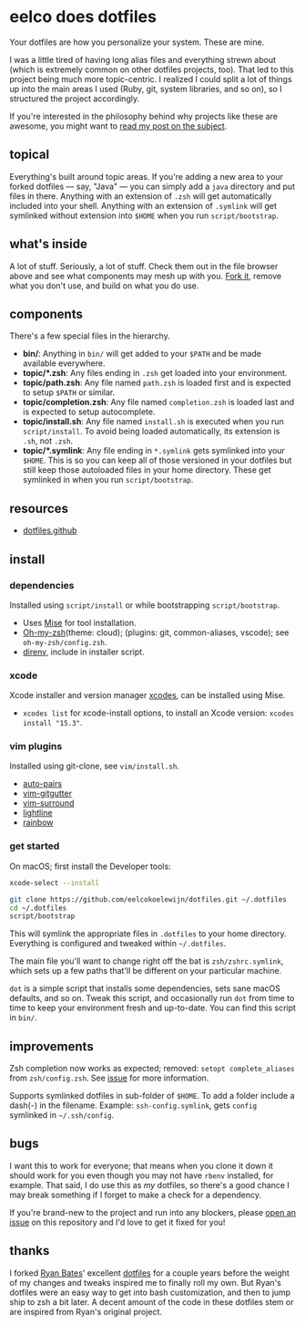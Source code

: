 # eelco does dotfiles

Your dotfiles are how you personalize your system. These are mine.

I was a little tired of having long alias files and everything strewn about
(which is extremely common on other dotfiles projects, too). That led to this
project being much more topic-centric. I realized I could split a lot of things
up into the main areas I used (Ruby, git, system libraries, and so on), so I
structured the project accordingly.

If you're interested in the philosophy behind why projects like these are
awesome, you might want to
[read my post on the subject](http://zachholman.com/2010/08/dotfiles-are-meant-to-be-forked/).

## topical

Everything's built around topic areas. If you're adding a new area to your
forked dotfiles — say, "Java" — you can simply add a `java` directory and put
files in there. Anything with an extension of `.zsh` will get automatically
included into your shell. Anything with an extension of `.symlink` will get
symlinked without extension into `$HOME` when you run `script/bootstrap`.

## what's inside

A lot of stuff. Seriously, a lot of stuff. Check them out in the file browser
above and see what components may mesh up with you.
[Fork it](https://github.com/holman/dotfiles/fork), remove what you don't use,
and build on what you do use.

## components

There's a few special files in the hierarchy.

- **bin/**: Anything in `bin/` will get added to your `$PATH` and be made
  available everywhere.
- **topic/\*.zsh**: Any files ending in `.zsh` get loaded into your environment.
- **topic/path.zsh**: Any file named `path.zsh` is loaded first and is expected
  to setup `$PATH` or similar.
- **topic/completion.zsh**: Any file named `completion.zsh` is loaded last and
  is expected to setup autocomplete.
- **topic/install.sh**: Any file named `install.sh` is executed when you run
  `script/install`. To avoid being loaded automatically, its extension is `.sh`,
  not `.zsh`.
- **topic/\*.symlink**: Any file ending in `*.symlink` gets symlinked into your
  `$HOME`. This is so you can keep all of those versioned in your dotfiles but
  still keep those autoloaded files in your home directory. These get symlinked
  in when you run `script/bootstrap`.

## resources

- [dotfiles.github](https://dotfiles.github.io)

## install

### dependencies

Installed using `script/install` or while bootstrapping `script/bootstrap`.

- Uses [Mise](https://mise.jdx.dev/) for tool installation.
- [Oh-my-zsh](https://github.com/ohmyzsh/ohmyzsh)(theme: cloud); (plugins: git,
  common-aliases, vscode); see `oh-my-zsh/config.zsh`.
- [direnv](https://direnv.net), include in installer script.

### xcode

Xcode installer and version manager
[xcodes](https://github.com/XcodesOrg/xcodes), can be installed using Mise.

- `xcodes list` for xcode-install options, to install an Xcode version:
  `xcodes install "15.3"`.

### vim plugins

Installed using git-clone, see `vim/install.sh`.

- [auto-pairs](https://github.com/jiangmiao/auto-pairs)
- [vim-gitgutter](https://github.com/airblade/vim-gitgutter)
- [vim-surround](https://github.com/tpope/vim-surround)
- [lightline](https://github.com/itchyny/lightline.vim)
- [rainbow](https://github.com/luochen1990/rainbow)

### get started

On macOS; first install the Developer tools:

```sh
xcode-select --install
```

```sh
git clone https://github.com/eelcokoelewijn/dotfiles.git ~/.dotfiles
cd ~/.dotfiles
script/bootstrap
```

This will symlink the appropriate files in `.dotfiles` to your home directory.
Everything is configured and tweaked within `~/.dotfiles`.

The main file you'll want to change right off the bat is `zsh/zshrc.symlink`,
which sets up a few paths that'll be different on your particular machine.

`dot` is a simple script that installs some dependencies, sets sane macOS
defaults, and so on. Tweak this script, and occasionally run `dot` from time to
time to keep your environment fresh and up-to-date. You can find this script in
`bin/`.

## improvements

Zsh completion now works as expected; removed: `setopt complete_aliases` from
`zsh/config.zsh`. See [issue](https://github.com/ohmyzsh/ohmyzsh/issues/4064)
for more information.

Supports symlinked dotfiles in sub-folder of `$HOME`. To add a folder include a
dash(-) in the filename. Example: `ssh-config.symlink`, gets `config` symlinked
in `~/.ssh/config`.

## bugs

I want this to work for everyone; that means when you clone it down it should
work for you even though you may not have `rbenv` installed, for example. That
said, I do use this as _my_ dotfiles, so there's a good chance I may break
something if I forget to make a check for a dependency.

If you're brand-new to the project and run into any blockers, please
[open an issue](https://github.com/holman/dotfiles/issues) on this repository
and I'd love to get it fixed for you!

## thanks

I forked [Ryan Bates](http://github.com/ryanb)' excellent
[dotfiles](http://github.com/ryanb/dotfiles) for a couple years before the
weight of my changes and tweaks inspired me to finally roll my own. But Ryan's
dotfiles were an easy way to get into bash customization, and then to jump ship
to zsh a bit later. A decent amount of the code in these dotfiles stem or are
inspired from Ryan's original project.
